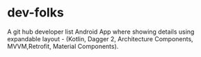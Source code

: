 # dev-folks
A git hub developer list Android App where showing details using expandable layout  - (Kotlin, Dagger 2, Architecture Components, MVVM,Retrofit, Material Components).
